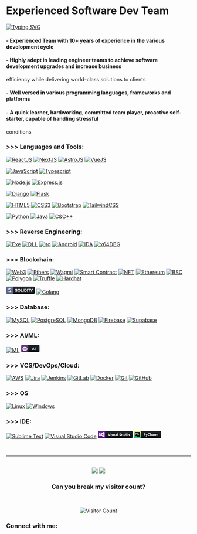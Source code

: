 # Experienced Software Dev Team
[![Typing SVG](https://readme-typing-svg.herokuapp.com?vCenter=true&width=500&lines=AI+Engineer;Data+Scientist;Web+Developer;With+10%2B+Years'+Experience+in+AI+and+Software+Development;Passionate+about+Emerging+Techs)](https://git.io/typing-svg)

#### - Experienced Team with 10+ years of experience in the various development cycle

#### - Highly adept in leading engineer teams to achieve software development upgrades and increase business
efficiency while delivering world-class solutions to clients

#### - Well versed in various programming languages, frameworks and platforms

#### - A quick learner, hardworking, committed team player, proactive self-starter, capable of handling stressful
conditions

### >>> Languages and Tools:
[![ReactJS](https://img.shields.io/badge/-ReactJS-61DAFB?style=flat&logo=react&logoColor=white&link=https://github.com/vendor9x/)](https://github.com/vendor9x/) 
[![NextJS](https://img.shields.io/badge/-NextJS-16ADFB?style=flat&logo=nextjs&logoColor=green&link=https://github.com/vendor9x/)](https://github.com/vendor9x/) 
[![AstroJS](https://img.shields.io/badge/-AstroJS-65DF0B?style=flat&logo=astro&logoColor=pink&link=https://github.com/vendor9x/)](https://github.com/vendor9x/) 
[![VueJS](https://img.shields.io/badge/-VueJS-green?style=flat&logo=vue.js&logoColor=white&link=https://github.com/vendor9x/)](https://github.com/vendor9x/) 

[![JavaScript](https://img.shields.io/badge/-JavaScript-black?style=flat&logo=javascript&link=https://github.com/vendor9x/)](https://github.com/vendor9x/)
[![Typescript](https://img.shields.io/badge/-Typescript-532819?style=flat&logo=Typescript&logoColor=white&link=https://github.com/vendor9x/)](https://github.com/vendor9x/) 

[![Node.js](https://img.shields.io/badge/-Node.js-285311?style=flat&logo=Node.js&logoColor=green&link=https://github.com/vendor9x/)](https://github.com/vendor9x/)
[![Express.js](https://img.shields.io/badge/-Express.js-138211?style=flat&logo=Express.js&logoColor=yellow&link=https://github.com/vendor9x/)](https://github.com/vendor9x/)

[![Django](https://img.shields.io/badge/-Django-black?style=flat&logo=django)](https://github.com/vendor9x/)
[![Flask](https://img.shields.io/badge/-Flask-gray?style=flat&logo=flask)](https://github.com/vendor9x/)

[![HTML5](https://img.shields.io/badge/-HTML5-E34F26?style=flat&logo=html5&logoColor=white&link=https://github.com/vendor9x/)](https://github.com/vendor9x/) 
[![CSS3](https://img.shields.io/badge/-CSS3-1572B6?style=flat&logo=css3&link=https://github.com/vendor9x/)](https://github.com/vendor9x/) 
[![Bootstrap](https://img.shields.io/badge/-Bootstrap-563D7C?style=flat&logo=bootstrap&link=https://github.com/vendor9x/)](https://github.com/vendor9x/)
[![TailwindCSS](https://img.shields.io/badge/-TailwindCSS-3D5D7C?style=flat&logo=tailwindcss&link=https://github.com/vendor9x/)](https://github.com/vendor9x/)

[![Python](https://img.shields.io/badge/-Python-black?style=flat&logo=python&link=https://github.com/vendor9x/)](https://github.com/vendor9x/)
[![Java](https://img.shields.io/badge/-Java-black?style=flat&logo=java&link=https://github.com/vendor9x/)](https://github.com/vendor9x/)
[![C&C++](https://img.shields.io/badge/-C%20&%20C++-659ad2?style=flat&logo=c%2B%2B&logoColor=ffffff&link=https://github.com/vendor9x/)](https://github.com/vendor9x/)

### >>> Reverse Engineering:
[![Exe](https://img.shields.io/badge/-Exe-102230?style=flat)](https://github.com/vendor9x/)
[![DLL](https://img.shields.io/badge/-DLL-302210?style=flat)](https://github.com/vendor9x/)
[![so](https://img.shields.io/badge/-so-508210?style=flat)](https://github.com/vendor9x/)
[![Android](https://img.shields.io/badge/-Android-108277?style=flat)](https://github.com/vendor9x/)
[![IDA](https://img.shields.io/badge/-IDA-126633?style=flat)](https://github.com/vendor9x/)
[![x64DBG](https://img.shields.io/badge/-x64DBG-661130?style=flat)](https://github.com/vendor9x/)


### >>> Blockchain:
[![Web3](https://img.shields.io/badge/-Web3.js-61DAFB?style=flat&logo=web3&logoColor=white&link=https://github.com/vendor9x/)](https://github.com/vendor9x/) 
[![Ethers](https://img.shields.io/badge/-Ethers.js-534355?style=flat&logo=ethers&logoColor=white&link=https://github.com/vendor9x/)](https://github.com/vendor9x/) 
[![Wagmi](https://img.shields.io/badge/-Wagmi-973512?style=flat&logo=wagmi&logoColor=white&link=https://github.com/vendor9x/)](https://github.com/vendor9x/) 
[![Smart Contract](https://img.shields.io/badge/-SmartContract-136743?style=flat&logo=SmartContract&logoColor=white&link=https://github.com/vendor9x/)](https://github.com/vendor9x/) 
[![NFT](https://img.shields.io/badge/-NFT-582658?style=flat&logo=NFT&logoColor=white&link=https://github.com/vendor9x/)](https://github.com/vendor9x/) 
[![Ethereum](https://img.shields.io/badge/-Ethereum-989875?style=flat&logo=Ethereum&logoColor=white&link=https://github.com/vendor9x/)](https://github.com/vendor9x/) 
[![BSC](https://img.shields.io/badge/-BSC-352411?style=flat&logo=BSC&logoColor=white&link=https://github.com/vendor9x/)](https://github.com/vendor9x/) 
[![Polygon](https://img.shields.io/badge/-Polygon-786431?style=flat&logo=Polygon&logoColor=white&link=https://github.com/vendor9x/)](https://github.com/vendor9x/) 
[![Truffle](https://img.shields.io/badge/-Truffle-421323?style=flat&logo=Truffle&logoColor=white&link=https://github.com/vendor9x/)](https://github.com/vendor9x/) 
[![Hardhat](https://img.shields.io/badge/-Hardhat-321312?style=flat&logo=Hardhat&logoColor=white&link=https://github.com/vendor9x/)](https://github.com/vendor9x/) 

[![Solidity](https://github.com/vendor9x/vendor9x/blob/main/solidity.png)](https://github.com/vendor9x/)
[![Golang](https://img.shields.io/badge/-Golang-5127B6?style=flat&logo=go&link=https://github.com/vendor9x/)](https://github.com/vendor9x/) 

### >>> Database:
[![MySQL](https://img.shields.io/badge/-MySQL-black?style=flat&logo=mysql&link=https://github.com/vendor9x/)](https://github.com/vendor9x/)
[![PostgreSQL](https://img.shields.io/badge/-PostgreSQL-brown?style=flat&logo=postgresql&link=https://github.com/vendor9x/)](https://github.com/vendor9x/)
[![MongoDB](https://img.shields.io/badge/-MongoDB-yellow?style=flat&logo=mongodb&link=https://github.com/vendor9x/)](https://github.com/vendor9x/)
[![Firebase](https://img.shields.io/badge/-Firebase-green?style=flat&logo=firebase&link=https://github.com/vendor9x/)](https://github.com/vendor9x/)
[![Supabase](https://img.shields.io/badge/-Supabase-white?style=flat&logo=supabase&link=https://github.com/vendor9x/)](https://github.com/vendor9x/)

### >>> AI/ML:
[![ML](https://img.shields.io/badge/-Machine%20Learning-102230?style=flat)](https://github.com/vendor9x/)
[![AI](https://github.com/SvenCelin/SvenCelin/blob/master/Badges/ai.png)](https://github.com/vendor9x/)

### >>> VCS/DevOps/Cloud:
[![AWS](https://img.shields.io/badge/-AWS-323232?style=flat&logo=aws&logoColor=white&logoColor=0052CC)](https://github.com/vendor9x/)
[![Jira](https://img.shields.io/badge/-Jira-222222?style=flat&logo=jira-software&logoColor=white&logoColor=0052CC)](https://github.com/vendor9x/)
[![Jenkins](https://img.shields.io/badge/-Jenkins-424242?style=flat&logo=jenkins-software&logoColor=white&logoColor=0052CC)](https://github.com/vendor9x/)
[![GitLab](https://img.shields.io/badge/-GitLab-FCA121?style=flat&logo=gitlab&link=https://github.com/vendor9x/)](https://github.com/vendor9x/)
[![Docker](https://img.shields.io/badge/-Docker-black?style=flat&logo=docker&link=https://github.com/vendor9x/)](https://github.com/vendor9x/) 
[![Git](https://img.shields.io/badge/-Git-black?style=flat&logo=git&link=https://github.com/vendor9x/)](https://github.com/vendor9x/) 
[![GitHub](https://img.shields.io/badge/-GitHub-181717?style=flat&logo=github&link=https://github.com/vendor9x/)](https://github.com/vendor9x/)


### >>> OS
[![Linux](https://img.shields.io/badge/-Linux-222222?style=flat&logo=linux&logoColor=FCC624)](https://github.com/vendor9x/)
[![Windows](https://img.shields.io/badge/-Windows-532311?style=flat&logo=windows&logoColor=1F1624)](https://github.com/vendor9x/)

### >>> IDE:
[![Sublime Text](http://img.shields.io/badge/-Sublime%20Text-3C4858?style=flat&logo=sublime-text)](https://github.com/vendor9x/)
[![Visual Studio Code](https://img.shields.io/badge/-VSCode-444444?style=flat&logo=visual-studio-code&logoColor=007ACC)](https://github.com/vendor9x/)
[![Visual Studio](https://github.com/SvenCelin/SvenCelin/blob/master/Badges/visualstudio.png)](https://github.com/vendor9x/)
[![PyCharm](https://github.com/SvenCelin/SvenCelin/blob/master/Badges/pycharm.png)](https://github.com/vendor9x/)

<br />

---

<div align="center">

<br/>
<img height="150px" src="https://github-readme-stats.vercel.app/api/top-langs/?username=vendor9x&layout=compact&theme=dracula&private=true">
<img height="150px" src="https://github-readme-stats.vercel.app/api?username=vendor9x&show_icons=true&theme=dracula&count_private=true&private=true">
<br/>

### Can you break my visitor count?

<br />

![Visitor Count](https://profile-counter.glitch.me/Shing-Ho/count.svg)

</div>

### Connect with me:

[Skype]: live:.cid.eaa92b6ae1099f70
[github]: https://github.com/vendor9x/

<!---
vendor9x/vendor9x is a ✨ special ✨ repository because its `README.md` (this file) appears on your GitHub profile.
You can click the Preview link to take a look at your changes.
--->
